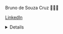 Bruno de Souza Cruz 👨🏼‍💻

[LinkedIn](https://www.linkedin.com/in/bruno-cruz-33a1141a7/)
<details>
Alguma coisa
</details>
